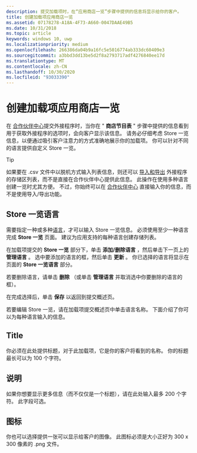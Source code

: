 ```yaml
---
description: 提交加载项时，在“应用商店一览”步骤中提供的信息将显示给你的客户。
title: 创建加载项应用商店一览
ms.assetid: 07178278-A18A-4F73-A660-0047DAAE49B5
ms.date: 10/31/2018
ms.topic: article
keywords: windows 10, uwp
ms.localizationpriority: medium
ms.openlocfilehash: 266386da04b9a16fc5e5016774ab333dc60409e3
ms.sourcegitcommit: a3bbd3dd13be5d2f8a2793717adf4276840ee17d
ms.translationtype: MT
ms.contentlocale: zh-CN
ms.lasthandoff: 10/30/2020
ms.locfileid: "93033390"
---
```

# <a name="create-add-on-store-listings"></a>创建加载项应用商店一览

在 [合作伙伴中心](https://partner.microsoft.com/dashboard)提交外接程序时，当你在 " **商店节目表** " 步骤中提供的信息看到用于获取外接程序的选项时，会向客户显示该信息。 请务必仔细考虑 Store 一览信息，以便通过吸引客户注意力的方式准确地展示你的加载项。 你可以针对不同的语言提供自定义 Store 一览。

> [!TIP]
> 如果要在 .csv 文件中以脱机方式输入列表信息，则还可以 [导入和导出](import-and-export-store-listings.md) 外接程序的存储区列表，而不是直接在合作伙伴中心提供此信息。 此操作在使用多种语言创建一览时尤其方便。 不过，你始终可以在 [合作伙伴中心](https://partner.microsoft.com/dashboard) 直接输入你的信息，而不是使用导入/导出功能。


## <a name="store-listing-languages"></a>Store 一览语言

需要指定一种或多种[语言](supported-languages.md)，才可以输入 Store 一览信息。 必须使用至少一种语言完成 **Store 一览** 页面。 建议为应用支持的每种语言创建存储列表。

在加载项提交的 **Store 一览** 部分下，单击 **添加/删除语言** ，然后单击下一页上的 **管理语言** 。 选中要添加的语言的框，然后单击 **更新** 。 你已选择的语言将显示在页面的 **Store 一览语言** 部分。

若要删除语言，请单击 **删除** （或单击 **管理语言** 并取消选中你要删除的语言的框）。 

在完成选择后，单击 **保存** 以返回到提交概述页。

若要编辑 Store 一览，请在加载项提交概述页中单击语言名称。 下面介绍了你可以为每种语言输入的信息。

## <a name="title"></a>Title

你必须在此处提供标题，对于此加载项，它是你的客户将看到的名称。 你的标题最长可以为 100 个字符。

## <a name="description"></a>说明

如果你想要显示更多信息（而不仅仅是一个标题），请在此处输入最多 200 个字符。 此字段可选。

## <a name="icon"></a>图标

你也可以选择提供一张可以显示给客户的图像。 此图标必须是大小正好为 300 x 300 像素的 .png 文件。

 

 




